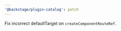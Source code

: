 ```yaml
---
'@backstage/plugin-catalog': patch
---
```


Fix incorrect defaultTarget on `createComponentRouteRef`.
